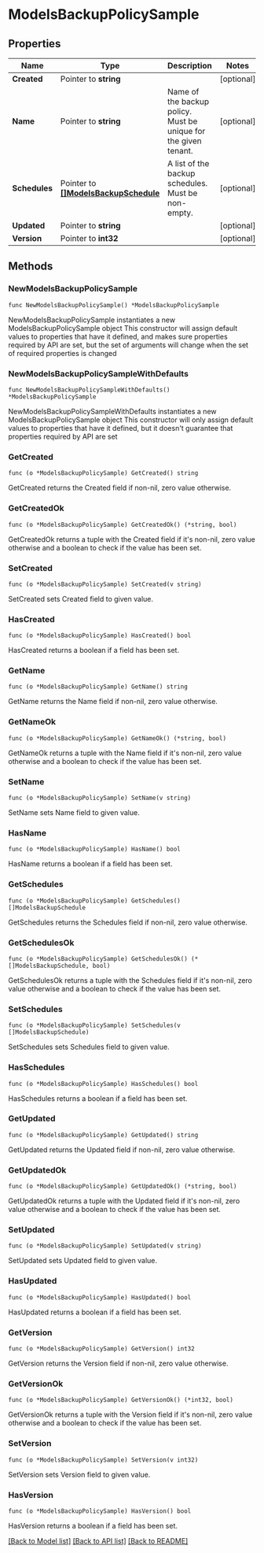 # ModelsBackupPolicySample

## Properties

Name | Type | Description | Notes
------------ | ------------- | ------------- | -------------
**Created** | Pointer to **string** |  | [optional] 
**Name** | Pointer to **string** | Name of the backup policy. Must be unique for the given tenant. | [optional] 
**Schedules** | Pointer to [**[]ModelsBackupSchedule**](ModelsBackupSchedule.md) | A list of the backup schedules. Must be non-empty. | [optional] 
**Updated** | Pointer to **string** |  | [optional] 
**Version** | Pointer to **int32** |  | [optional] 

## Methods

### NewModelsBackupPolicySample

`func NewModelsBackupPolicySample() *ModelsBackupPolicySample`

NewModelsBackupPolicySample instantiates a new ModelsBackupPolicySample object
This constructor will assign default values to properties that have it defined,
and makes sure properties required by API are set, but the set of arguments
will change when the set of required properties is changed

### NewModelsBackupPolicySampleWithDefaults

`func NewModelsBackupPolicySampleWithDefaults() *ModelsBackupPolicySample`

NewModelsBackupPolicySampleWithDefaults instantiates a new ModelsBackupPolicySample object
This constructor will only assign default values to properties that have it defined,
but it doesn't guarantee that properties required by API are set

### GetCreated

`func (o *ModelsBackupPolicySample) GetCreated() string`

GetCreated returns the Created field if non-nil, zero value otherwise.

### GetCreatedOk

`func (o *ModelsBackupPolicySample) GetCreatedOk() (*string, bool)`

GetCreatedOk returns a tuple with the Created field if it's non-nil, zero value otherwise
and a boolean to check if the value has been set.

### SetCreated

`func (o *ModelsBackupPolicySample) SetCreated(v string)`

SetCreated sets Created field to given value.

### HasCreated

`func (o *ModelsBackupPolicySample) HasCreated() bool`

HasCreated returns a boolean if a field has been set.

### GetName

`func (o *ModelsBackupPolicySample) GetName() string`

GetName returns the Name field if non-nil, zero value otherwise.

### GetNameOk

`func (o *ModelsBackupPolicySample) GetNameOk() (*string, bool)`

GetNameOk returns a tuple with the Name field if it's non-nil, zero value otherwise
and a boolean to check if the value has been set.

### SetName

`func (o *ModelsBackupPolicySample) SetName(v string)`

SetName sets Name field to given value.

### HasName

`func (o *ModelsBackupPolicySample) HasName() bool`

HasName returns a boolean if a field has been set.

### GetSchedules

`func (o *ModelsBackupPolicySample) GetSchedules() []ModelsBackupSchedule`

GetSchedules returns the Schedules field if non-nil, zero value otherwise.

### GetSchedulesOk

`func (o *ModelsBackupPolicySample) GetSchedulesOk() (*[]ModelsBackupSchedule, bool)`

GetSchedulesOk returns a tuple with the Schedules field if it's non-nil, zero value otherwise
and a boolean to check if the value has been set.

### SetSchedules

`func (o *ModelsBackupPolicySample) SetSchedules(v []ModelsBackupSchedule)`

SetSchedules sets Schedules field to given value.

### HasSchedules

`func (o *ModelsBackupPolicySample) HasSchedules() bool`

HasSchedules returns a boolean if a field has been set.

### GetUpdated

`func (o *ModelsBackupPolicySample) GetUpdated() string`

GetUpdated returns the Updated field if non-nil, zero value otherwise.

### GetUpdatedOk

`func (o *ModelsBackupPolicySample) GetUpdatedOk() (*string, bool)`

GetUpdatedOk returns a tuple with the Updated field if it's non-nil, zero value otherwise
and a boolean to check if the value has been set.

### SetUpdated

`func (o *ModelsBackupPolicySample) SetUpdated(v string)`

SetUpdated sets Updated field to given value.

### HasUpdated

`func (o *ModelsBackupPolicySample) HasUpdated() bool`

HasUpdated returns a boolean if a field has been set.

### GetVersion

`func (o *ModelsBackupPolicySample) GetVersion() int32`

GetVersion returns the Version field if non-nil, zero value otherwise.

### GetVersionOk

`func (o *ModelsBackupPolicySample) GetVersionOk() (*int32, bool)`

GetVersionOk returns a tuple with the Version field if it's non-nil, zero value otherwise
and a boolean to check if the value has been set.

### SetVersion

`func (o *ModelsBackupPolicySample) SetVersion(v int32)`

SetVersion sets Version field to given value.

### HasVersion

`func (o *ModelsBackupPolicySample) HasVersion() bool`

HasVersion returns a boolean if a field has been set.


[[Back to Model list]](../README.md#documentation-for-models) [[Back to API list]](../README.md#documentation-for-api-endpoints) [[Back to README]](../README.md)


